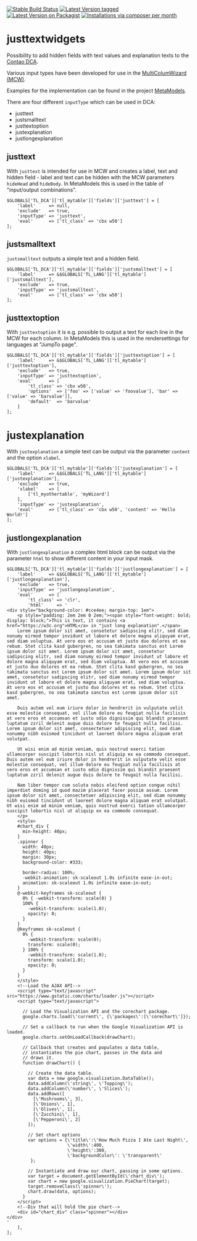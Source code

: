 [![Stable Build Status](http://img.shields.io/travis/discordier/justtextwidgets/master.svg?label=stable)](https://travis-ci.org/discordier/justtextwidgets/branches)
[![Latest Version tagged](http://img.shields.io/github/tag/discordier/justtextwidgets.svg)](https://github.com/discordier/justtextwidgets/tags)
[![Latest Version on Packagist](http://img.shields.io/packagist/v/discordier/justtextwidgets.svg)](https://packagist.org/packages/discordier/justtextwidgets)
[![Installations via composer per month](http://img.shields.io/packagist/dm/discordier/justtextwidgets.svg)](https://packagist.org/packages/discordier/justtextwidgets)

# justtextwidgets

Possibility to add hidden fields with text values and explanation texts to the [Contao DCA](https://github.com/contao/contao).

Various input types have been developed for use in the [MultiColumWizard (MCW)](https://github.com/menatwork/contao-multicolumnwizard-bundle).

Examples for the implementation can be found in the project [MetaModels](https://github.com/MetaModels/core). 

There are four different `inputType` which can be used in DCA:

* justtext
* justsmalltext
* justtextoption
* justexplanation
* justlongexplanation

## justtext
With `justtext` is intended for use in MCW and creates a label, text and hidden field - 
label and text can be hidden with the MCW parameters `hideHead` and `hideBody`.
In MetaModels this is used in the table of "input/output combinations".

```
$GLOBALS['TL_DCA']['tl_mytable']['fields']['justtext'] = [
    'label'     => null,
    'exclude'   => true,
    'inputType' => 'justtext',
    'eval'      => ['tl_class' => 'cbx w50']
];
```

## justsmalltext
`justsmalltext` outputs a simple text and a hidden field.

```
$GLOBALS['TL_DCA']['tl_mytable']['fields']['justsmalltext'] = [
    'label'     => &$GLOBALS['TL_LANG']['tl_mytable']['justsmalltext'],
    'exclude'   => true,
    'inputType' => 'justsmalltext',
    'eval'      => ['tl_class' => 'cbx w50']
];
```

## justtextoption

With `justtextoption` it is e.g. possible to output a text for each line in the MCW for each column.
In MetaModels this is used in the rendersettings for languages at "JumpTo page".

```
$GLOBALS['TL_DCA']['tl_mytable']['fields']['justtextoption'] = [
    'label'     => &$GLOBALS['TL_LANG']['tl_mytable']['justtextoption'],
    'exclude'   => true,
    'inputType' => 'justtextoption',
    'eval'      => [
        'tl_class' => 'cbx w50',
        'options'  => ['foo' => ['value' => 'foovalue'], 'bar' => ['value' => 'barvalue']],
        'default'  => 'barvalue'
    ]
];
```

# justexplanation
With `justexplanation` a simple text can be output via the parameter `content` and the option `xlabel`.

```
$GLOBALS['TL_DCA']['tl_mytable']['fields']['justexplanation'] = [
    'label'     => &$GLOBALS['TL_LANG']['tl_mytable']['justexplanation'],
    'exclude'   => true,
    'xlabel'    => [
        ['tl_myothertable', 'myWizard']
    ],
    'inputType' => 'justexplanation',
    'eval'      => ['tl_class' => 'cbx w50', 'content' => 'Hello World!']
];
``` 

## justlongexplanation
With `justlongexplanation` a complex html block can be output via the parameter `html` to show different content in
your input mask.

```
$GLOBALS['TL_DCA']['tl_mytable']['fields']['justlongexplanation'] = [
    'label'     => &$GLOBALS['TL_LANG']['tl_mytable']['justlongexplanation'],
    'exclude'   => true,
    'inputType' => 'justlongexplanation',
    'eval'      => [
        'tl_class' => 'clr',
        'html'     => '
<div style="background-color: #cce4ee; margin-top: 1em">
    <p style="padding: 2em 2em 0 2em;"><span style="font-weight: bold; display: block;">This is text, it contains <a href="https://w3c.org">HTML</a> in "just long explanation".</span>
    Lorem ipsum dolor sit amet, consetetur sadipscing elitr, sed diam nonumy eirmod tempor invidunt ut labore et dolore magna aliquyam erat, sed diam voluptua. At vero eos et accusam et justo duo dolores et ea rebum. Stet clita kasd gubergren, no sea takimata sanctus est Lorem ipsum dolor sit amet. Lorem ipsum dolor sit amet, consetetur sadipscing elitr, sed diam nonumy eirmod tempor invidunt ut labore et dolore magna aliquyam erat, sed diam voluptua. At vero eos et accusam et justo duo dolores et ea rebum. Stet clita kasd gubergren, no sea takimata sanctus est Lorem ipsum dolor sit amet. Lorem ipsum dolor sit amet, consetetur sadipscing elitr, sed diam nonumy eirmod tempor invidunt ut labore et dolore magna aliquyam erat, sed diam voluptua. At vero eos et accusam et justo duo dolores et ea rebum. Stet clita kasd gubergren, no sea takimata sanctus est Lorem ipsum dolor sit amet. 
    
    Duis autem vel eum iriure dolor in hendrerit in vulputate velit esse molestie consequat, vel illum dolore eu feugiat nulla facilisis at vero eros et accumsan et iusto odio dignissim qui blandit praesent luptatum zzril delenit augue duis dolore te feugait nulla facilisi. Lorem ipsum dolor sit amet, consectetuer adipiscing elit, sed diam nonummy nibh euismod tincidunt ut laoreet dolore magna aliquam erat volutpat. 
    
    Ut wisi enim ad minim veniam, quis nostrud exerci tation ullamcorper suscipit lobortis nisl ut aliquip ex ea commodo consequat. Duis autem vel eum iriure dolor in hendrerit in vulputate velit esse molestie consequat, vel illum dolore eu feugiat nulla facilisis at vero eros et accumsan et iusto odio dignissim qui blandit praesent luptatum zzril delenit augue duis dolore te feugait nulla facilisi. 
    
    Nam liber tempor cum soluta nobis eleifend option congue nihil imperdiet doming id quod mazim placerat facer possim assum. Lorem ipsum dolor sit amet, consectetuer adipiscing elit, sed diam nonummy nibh euismod tincidunt ut laoreet dolore magna aliquam erat volutpat. Ut wisi enim ad minim veniam, quis nostrud exerci tation ullamcorper suscipit lobortis nisl ut aliquip ex ea commodo consequat. 
    </p>
    <style>
    #chart_div {
      min-height: 40px;
    }
    .spinner {
      width: 40px;
      height: 40px;
      margin: 30px;
      background-color: #333;
    
      border-radius: 100%;  
      -webkit-animation: sk-scaleout 1.0s infinite ease-in-out;
      animation: sk-scaleout 1.0s infinite ease-in-out;
    }
    @-webkit-keyframes sk-scaleout {
      0% { -webkit-transform: scale(0) }
      100% {
        -webkit-transform: scale(1.0);
        opacity: 0;
      }
    }
    @keyframes sk-scaleout {
      0% { 
        -webkit-transform: scale(0);
        transform: scale(0);
      } 100% {
        -webkit-transform: scale(1.0);
        transform: scale(1.0);
        opacity: 0;
      }
    }
    </style>
    <!--Load the AJAX API-->
    <script type="text/javascript" src="https://www.gstatic.com/charts/loader.js"></script>
    <script type="text/javascript">

      // Load the Visualization API and the corechart package.
      google.charts.load(\'current\', {\'packages\':[\'corechart\']});

      // Set a callback to run when the Google Visualization API is loaded.
      google.charts.setOnLoadCallback(drawChart);

      // Callback that creates and populates a data table,
      // instantiates the pie chart, passes in the data and
      // draws it.
      function drawChart() {

        // Create the data table.
        var data = new google.visualization.DataTable();
        data.addColumn(\'string\', \'Topping\');
        data.addColumn(\'number\', \'Slices\');
        data.addRows([
          [\'Mushrooms\', 3],
          [\'Onions\', 1],
          [\'Olives\', 1],
          [\'Zucchini\', 1],
          [\'Pepperoni\', 2]
        ]);

        // Set chart options
        var options = {\'title\':\'How Much Pizza I Ate Last Night\',
                       \'width\':400,
                       \'height\':300,
                       \'backgroundColor\': \'transparent\'
         };

        // Instantiate and draw our chart, passing in some options.
        var target = document.getElementById(\'chart_div\');
        var chart = new google.visualization.PieChart(target);
        target.removeClass(\'spinner\');
        chart.draw(data, options);
      }
    </script>
    <!--Div that will hold the pie chart-->
    <div id="chart_div" class="spinner"></div>
</div>
'
    ],
];
```

